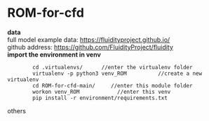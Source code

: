 # ROM-for-cfd  

**data**  
full model example data:  https://fluidityproject.github.io/  
github address: https://github.com/FluidityProject/fluidity  
**import the environment in venv**  
```
        cd .virtualenvs/      //enter the virtualenv folder  
        virtualenv -p python3 venv_ROM          //create a new virtualenv  
        cd ROM-for-cfd-main/     //enter this module folder  
        workon venv_ROM            //enter this venv  
        pip install -r environment/requirements.txt  
  ```
others
